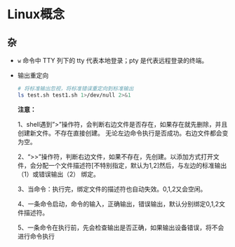 # Linux概念

## 杂

- `w` 命令中 TTY 列下的 tty 代表本地登录；pty 是代表远程登录的终端。

- 输出重定向

  ```bash
  # 将标准输出忽视，将标准错误重定向到标准输出
  ls test.sh test1.sh 1>/dev/null 2>&1
  ```

  **注意：**

  1、shell遇到”>”操作符，会判断右边文件是否存在，如果存在就先删除，并且创建新文件。不存在直接创建。 无论左边命令执行是否成功。右边文件都会变为空。

  2、“>>”操作符，判断右边文件，如果不存在，先创建。以添加方式打开文件，会分配一个文件描述符[不特别指定，默认为1,2]然后，与左边的标准输出（1）或错误输出（2） 绑定。

  3、当命令：执行完，绑定文件的描述符也自动失效。0,1,2又会空闲。

  4、一条命令启动，命令的输入，正确输出，错误输出，默认分别绑定0,1,2文件描述符。

  5、一条命令在执行前，先会检查输出是否正确，如果输出设备错误，将不会进行命令执行